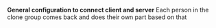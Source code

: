 **General configuration to connect client and server**
Each person in the clone group comes back and does their own part based on that
